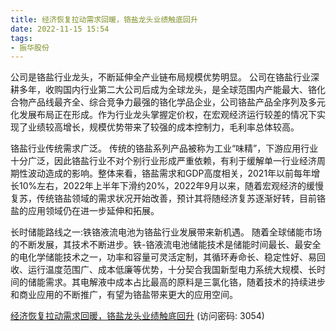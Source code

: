 ```yaml
---
title: 经济恢复拉动需求回暖，铬盐龙头业绩触底回升
date: 2022-11-15 15:54
tags:
- 振华股份
---
```

公司是铬盐行业龙头，不断延伸全产业链布局规模优势明显。
公司在铬盐行业深耕多年，收购国内行业第二大公司后成为全球龙头，是全球范围内产能最大、铬化合物产品线最齐全、综合竞争力最强的铬化学品企业，公司铬盐产品全序列及多元化发展布局正在形成。作为行业龙头掌握定价权，在宏观经济运行较差的情况下实现了业绩较高增长，规模优势带来了较强的成本控制力，毛利率总体较高。
<!-- more -->
铬盐行业传统需求广泛。
传统的铬盐系列产品被称为工业“味精”，下游应用行业十分广泛，因此铬盐行业不对个别行业形成严重依赖，有利于缓解单一行业经济周期性波动造成的影响。整体来看，铬盐需求和GDP高度相关，2021年以前每年增长10%左右，2022年上半年下滑约20%，2022年9月以来，随着宏观经济的缓慢复苏，传统铬盐领域的需求状况开始改善，预计其将随经济复苏逐渐好转，目前铬盐的应用领域仍在进一步延伸和拓展。

长时储能路线之一:铁铬液流电池为铬盐行业发展带来新机遇。
随着全球储能市场的不断发展，其技术不断进步。铁-铬液流电池储能技术是储能时间最长、最安全的电化学储能技术之一，功率和容量可灵活定制，其循环寿命长、稳定性好、易回收、运行温度范围广、成本低廉等优势，十分契合我国新型电力系统大规模、长时间的储能需求。其电解液中成本占比最高的原料是三氯化铬，随着技术的持续进步和商业应用的不断推广，有望为铬盐带来更大的应用空间。

[经济恢复拉动需求回暖，铬盐龙头业绩触底回升](https://url12.ctfile.com/f/3948612-723798576-f3a873?p=3054)
(访问密码: 3054)
